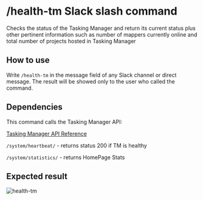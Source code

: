 # /health-tm Slack slash command
Checks the status of the Tasking Manager and return its current status plus other pertinent information such as number of mappers currently online and total number of projects hosted in Tasking Manager

## How to use
Write `/health-tm` in the message field of any Slack channel or direct message. The result will be showed only to the user who called the command.


## Dependencies
This command calls the Tasking Manager API:

[Tasking Manager API Reference](https://tasks.hotosm.org/api-docs)

`/system/heartbeat/` - returns status 200 if TM is healthy

`/system/statistics/` - returns HomePage Stats


## Expected result
![health-tm](https://user-images.githubusercontent.com/54427598/87404675-8f0e2000-c612-11ea-920e-cd3b7292dcca.png)

